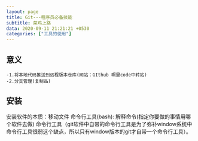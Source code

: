 ```yaml
---
layout: page
title: Git---程序员必备技能
subtitle: 菜鸡上路
data: 2020-09-11 21:21:21 +0530
categories: ["工具的使用"]
---
```


## 意义
    -1.将本地代码推送到远程版本仓库(网站：GIthub 啊里code中转站)
    -2.分支管理(复制品)

## 安装
安装软件的本质：移动文件
命令行工具(bash): 解释命令(指定你要做的事情用哪个软件去做)
命令行工具（git软件中自带的命令行工具是为了弥补window系统中命令行工具很弱这个缺点，所以只有window版本的git才自带一个命令行工具）。
